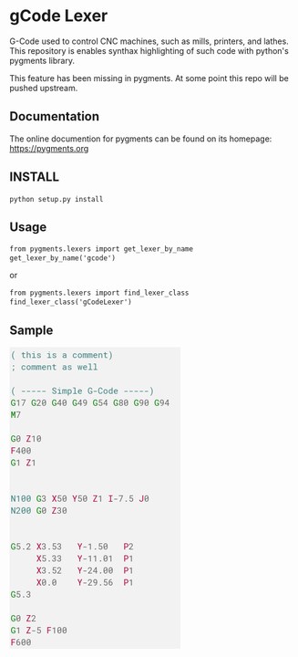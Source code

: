 gCode Lexer
==========

G-Code used to control CNC machines, such as mills, printers, and lathes.
This repository is enables synthax highlighting of such code with python's pygments library.

This feature has been missing in pygments. At some point this repo will be pushed upstream.


Documentation
------------
The online documention for pygments can be found on its homepage: https://pygments.org


## INSTALL

    python setup.py install

## Usage

    from pygments.lexers import get_lexer_by_name
    get_lexer_by_name('gcode')

or

    from pygments.lexers import find_lexer_class
    find_lexer_class('gCodeLexer')


## Sample

![A lexed gcode sample drawn with default styling](Sample.png?raw=true "Lexer Sample")
